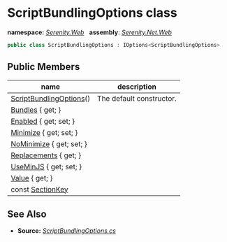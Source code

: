# ScriptBundlingOptions class
**namespace:** *[Serenity.Web](../README.md#serenity.web-namespace)*   **assembly**: *[Serenity.Net.Web](../README.md)*

```csharp
public class ScriptBundlingOptions : IOptions<ScriptBundlingOptions>
```

## Public Members

| name | description |
| --- | --- |
| [ScriptBundlingOptions](ScriptBundlingOptions/ScriptBundlingOptions.md)() | The default constructor. |
| [Bundles](ScriptBundlingOptions/Bundles.md) { get; } |  |
| [Enabled](ScriptBundlingOptions/Enabled.md) { get; set; } |  |
| [Minimize](ScriptBundlingOptions/Minimize.md) { get; set; } |  |
| [NoMinimize](ScriptBundlingOptions/NoMinimize.md) { get; set; } |  |
| [Replacements](ScriptBundlingOptions/Replacements.md) { get; } |  |
| [UseMinJS](ScriptBundlingOptions/UseMinJS.md) { get; set; } |  |
| [Value](ScriptBundlingOptions/Value.md) { get; } |  |
| const [SectionKey](ScriptBundlingOptions/SectionKey.md) |  |

## See Also

* **Source:** *[ScriptBundlingOptions.cs](https://github.com/serenity-is/Serenity/blob/master/src/Serenity.Net.Web/Mvc/ScriptBundlingOptions.cs)*